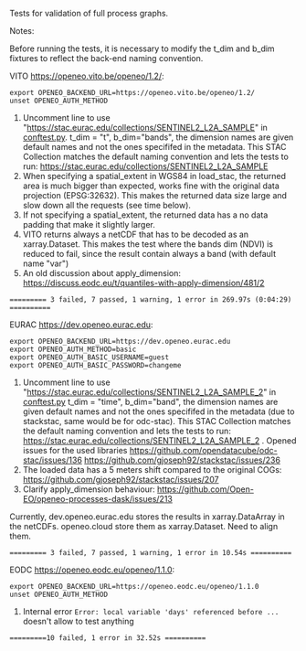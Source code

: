 Tests for validation of full process graphs.


Notes:

Before running the tests, it is necessary to modify the t_dim and b_dim fixtures to reflect the back-end naming convention.

VITO https://openeo.vito.be/openeo/1.2/:
```
export OPENEO_BACKEND_URL=https://openeo.vito.be/openeo/1.2/
unset OPENEO_AUTH_METHOD
```

1. Uncomment line to use "https://stac.eurac.edu/collections/SENTINEL2_L2A_SAMPLE" in [conftest.py](https://github.com/Open-EO/openeo-test-suite/blob/main/src/openeo_test_suite/tests/workflows/conftest.py). t_dim = "t", b_dim="bands", the dimension names are given default names and not the ones specififed in the metadata. This STAC Collection matches the default naming convention and lets the tests to run: https://stac.eurac.edu/collections/SENTINEL2_L2A_SAMPLE
2. When specifying a spatial_extent in WGS84 in load_stac, the returned area is much bigger than expected, works fine with the original data projection (EPSG:32632). This makes the returned data size large and slow down all the requests (see time below).
3. If not specifying a spatial_extent, the returned data has a no data padding that make it slightly larger.
3. VITO returns always a netCDF that has to be decoded as an xarray.Dataset. This makes the test where the bands dim (NDVI) is reduced to fail, since the result contain always a band (with default name "var")
4. An old discussion about apply_dimension: https://discuss.eodc.eu/t/quantiles-with-apply-dimension/481/2

`========= 3 failed, 7 passed, 1 warning, 1 error in 269.97s (0:04:29) ==========`

EURAC https://dev.openeo.eurac.edu:
```
export OPENEO_BACKEND_URL=https://dev.openeo.eurac.edu
export OPENEO_AUTH_METHOD=basic
export OPENEO_AUTH_BASIC_USERNAME=guest
export OPENEO_AUTH_BASIC_PASSWORD=changeme
```
1. Uncomment line to use "https://stac.eurac.edu/collections/SENTINEL2_L2A_SAMPLE_2" in [conftest.py](https://github.com/Open-EO/openeo-test-suite/blob/main/src/openeo_test_suite/tests/workflows/conftest.py)
t_dim = "time", b_dim="band", the dimension names are given default names and not the ones specififed in the metadata (due to stackstac, same would be for odc-stac). This STAC Collection matches the default naming convention and lets the tests to run: https://stac.eurac.edu/collections/SENTINEL2_L2A_SAMPLE_2 . Opened issues for the used libraries https://github.com/opendatacube/odc-stac/issues/136 https://github.com/gjoseph92/stackstac/issues/236
2. The loaded data has a 5 meters shift compared to the original COGs: https://github.com/gjoseph92/stackstac/issues/207
3. Clarify apply_dimension behaviour: https://github.com/Open-EO/openeo-processes-dask/issues/213

Currently, dev.openeo.eurac.edu stores the results in xarray.DataArray in the netCDFs. openeo.cloud store them as xarray.Dataset. Need to align them.

`========= 3 failed, 7 passed, 1 warning, 1 error in 10.54s ==========`

EODC https://openeo.eodc.eu/openeo/1.1.0:
```
export OPENEO_BACKEND_URL=https://openeo.eodc.eu/openeo/1.1.0
unset OPENEO_AUTH_METHOD
```

1. Internal error ` Error: local variable 'days' referenced before ...
` doesn't allow to test anything

`=========10 failed, 1 error in 32.52s ==========`
